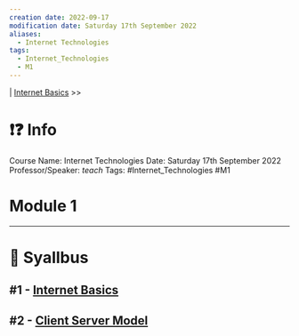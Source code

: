 ```yaml
---
creation date: 2022-09-17
modification date: Saturday 17th September 2022
aliases:
  - Internet Technologies
tags:
  - Internet_Technologies
  - M1
---
```


 | [Internet Basics](Sem_3/IT/Notes/Module_1/Internet%20Basics.md#Internet-Basics) >>

# ❗❓ Info
Course Name: Internet Technologies
Date: Saturday 17th September 2022
Professor/Speaker: *teach*
Tags: #Internet_Technologies #M1

# Module 1
---
# 📕 Syallbus

##  #1 - [Internet Basics](Sem_3/IT/Notes/Module_1/Internet%20Basics.md)

## #2 - [Client Server Model](Sem_3/IT/Notes/Module_1/Client%20Server%20Model.md)